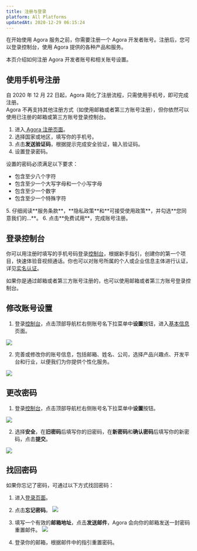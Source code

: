```yaml
---
title: 注册与登录
platform: All Platforms
updatedAt: 2020-12-29 06:15:24
---
```


在开始使用 Agora 服务之前，你需要注册一个 Agora 开发者账号。注册后，您可以登录控制台，使用 Agora 提供的各种产品和服务。

本页介绍如何注册 Agora 开发者账号和相关账号设置。

## 使用手机号注册

<div class="alert note">自 2020 年 12 月 22 日起，Agora 简化了注册流程，只需使用手机号，即可完成注册。</br>Agora 不再支持其他注册方式（如使用邮箱或者第三方账号注册），但你依然可以使用已注册的邮箱或第三方账号登录控制台。</div>

1. 进入[ Agora 注册页面](https://sso.agora.io/cn/signup)。
2. 选择国家或地区，填写你的手机号。
3. 点击**发送验证码**，根据提示完成安全验证，输入验证码。
4. 设置登录密码。
<div class="alert note">设置的密码必须满足以下要求：<ul>
<li>包含至少八个字符</li>
<li>包含至少一个大写字母和一个小写字母</li>
<li>包含至少一个数字</li>
<li>包含至少一个特殊字符</li></ul></div>
5. 仔细阅读**服务条款**，**隐私政策**和**可接受使用政策**，并勾选**您同意我们的...**。
6. 点击**免费试用**，完成账号注册。

## 登录控制台

你可以用注册时填写的手机号码登录[控制台](https://console.agora.io)，根据新手指引，创建你的第一个项目，快速体验音视频通话。你也可以对账号所属的个人或企业信息主体进行认证，详见[实名认证](./identity_authentication)。

<div class="alert note">如果你是通过邮箱或者第三方账号注册的，也可以使用邮箱或者第三方账号登录控制台。</div>

## 修改账号设置

1. 登录[控制台](https://console.agora.io)，点击顶部导航栏右侧账号名下拉菜单中**设置**按钮，进入[基本信息](https://console.agora.io/settings)页面。

![](https://web-cdn.agora.io/docs-files/1594626138503)

2. 完善或修改你的账号信息，包括邮箱、姓名、公司，选择产品兴趣点、开发平台和行业，以便我们为你提供个性化服务。

![](https://web-cdn.agora.io/docs-files/1608603892380)

## 更改密码

1. 登录[控制台](https://console.agora.io)，点击顶部导航栏右侧账号名下拉菜单中**设置**按钮。

![](https://web-cdn.agora.io/docs-files/1594626138503)

2. 选择**安全**，在**旧密码**后填写你的旧密码，在**新密码**和**确认密码**后填写你的新密码，点击**提交**。

![](https://web-cdn.agora.io/docs-files/1608604077390)

## 找回密码

如果你忘记了密码，可通过以下方式找回密码：

1. 进入[登录页面](https://sso.agora.io/cn/login)。
2. 点击**忘记密码**。
   ![](https://web-cdn.agora.io/docs-files/1608607335166)

3. 填写一个有效的**邮箱地址**，点击**发送邮件**，Agora 会向你的邮箱发送一封密码重置邮件。
   ![](https://web-cdn.agora.io/docs-files/1608607347934)

4. 登录你的邮箱，根据邮件中的指引重置密码。
